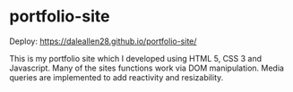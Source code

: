 # portfolio-site

Deploy: https://daleallen28.github.io/portfolio-site/

This is my portfolio site which I developed using HTML 5, CSS 3 and Javascript. Many of the sites functions work via DOM manipulation.
Media queries are implemented to add reactivity and resizability.
